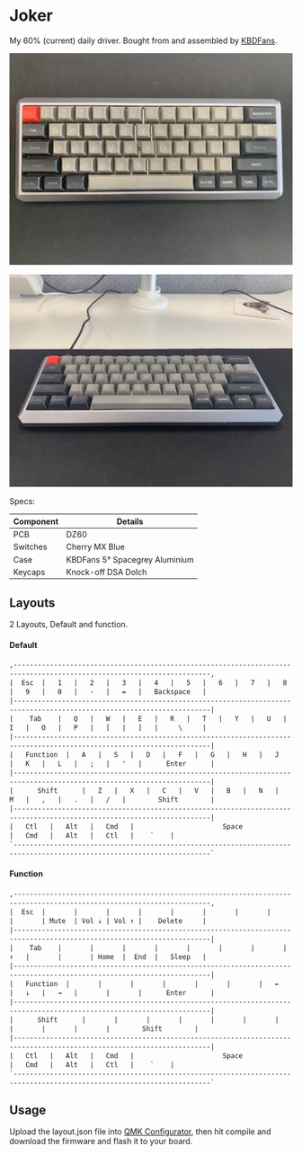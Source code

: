 # Joker

My 60% (current) daily driver. Bought from and assembled by [KBDFans][kbdfans].

![](https://raw.githubusercontent.com/deanacus/keyboards/master/images/joker-top.jpg)

![](https://raw.githubusercontent.com/deanacus/keyboards/master/images/joker-front.jpg)

Specs:

| Component | Details                            |
|-----------|------------------------------------|
| PCB       | DZ60                               |
| Switches  | Cherry MX Blue                     |
| Case      | KBDFans 5&deg; Spacegrey Aluminium |
| Keycaps   | Knock-off DSA Dolch                |

## Layouts

2 Layouts, Default and function.

#### Default

```
,-----------------------------------------------------------------------------------------------------------------------,
|  Esc  |   1   |   2   |   3   |   4   |   5   |   6   |   7   |   8   |   9   |   0   |   -   |   =   |   Backspace   |
|-----------------------------------------------------------------------------------------------------------------------|
|    Tab    |   Q   |   W   |   E   |   R   |   T   |   Y   |   U   |   I   |   O   |   P   |   [   |   ]   |     \     |
|-----------------------------------------------------------------------------------------------------------------------|
|   Function  |   A   |   S   |   D   |   F   |   G   |   H   |   J   |   K   |   L   |   ;   |   '   |      Enter      |
|-----------------------------------------------------------------------------------------------------------------------|
|      Shift      |   Z   |   X   |   C   |   V   |   B   |   N   |   M   |   ,   |   .   |   /   |        Shift        |
|-----------------------------------------------------------------------------------------------------------------------|
|   Ctl   |   Alt   |   Cmd   |                      Space                      |   Cmd   |   Alt   |   Ctl   |    `    |
`-----------------------------------------------------------------------------------------------------------------------`
```

#### Function

```
,-----------------------------------------------------------------------------------------------------------------------,
|  Esc  |       |       |       |       |       |       |       |       |       | Mute  | Vol ↓ | Vol ↑ |    Delete     |
|-----------------------------------------------------------------------------------------------------------------------|
|    Tab    |       |       |       |       |       |       |       |   ↑   |       |       | Home  |  End  |   Sleep   |
|-----------------------------------------------------------------------------------------------------------------------|
|   Function  |       |       |       |       |       |       |   ←   |   ↓   |   →   |       |       |      Enter      |
|-----------------------------------------------------------------------------------------------------------------------|
|      Shift      |       |       |       |       |       |       |       |       |       |       |        Shift        |
|-----------------------------------------------------------------------------------------------------------------------|
|   Ctl   |   Alt   |   Cmd   |                      Space                      |   Cmd   |   Alt   |   Ctl   |    `    |
`-----------------------------------------------------------------------------------------------------------------------`
```

## Usage

Upload the layout.json file into [QMK Configurator][conf], then hit compile and download
the firmware and flash it to your board.

[conf]: https://config.qmk.fm/
[kbdfans]: https://kbdfans.com/